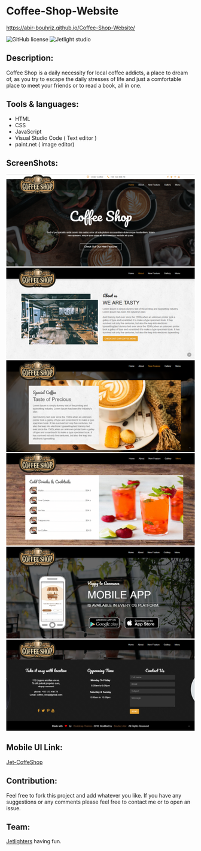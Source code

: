 # Coffee-Shop-Website
https://abir-bouhriz.github.io/Coffee-Shop-Website/

![GitHub license](https://img.shields.io/github/license/Mohammed-Benotmane/Tower-Defense-Game.svg)
![Jetlight studio](https://img.shields.io/badge/Made%20by-Jetlight%20studio-blue.svg?color=082544)

## Description:
Coffee Shop is a daily necessity for local coffee addicts, a place to dream of, as you try to escape the daily stresses of life and just a comfortable place to meet your friends or to read a book, all in one.

## Tools & languages:
* HTML
* CSS
* JavaScript
* Visual Studio Code ( Text editor )
* paint.net ( image editor)

## ScreenShots:
<img src="screenshots/1.png" />
<img src="screenshots/2.png" />
<img src="screenshots/3.png" />
<img src="screenshots/4.png" />
<img src="screenshots/5.png" />
<img src="screenshots/6.png" />

## Mobile UI Link:
[Jet-CoffeShop](https://github.com/Mohammed-Benotmane/Jet-Coffee-Shop)

## Contribution:
Feel free to fork this project and add whatever you like. If you have any suggestions or any comments please feel free to contact me or to open an issue.

## Team:
[Jetlighters](https://github.com/JetLightStudio) having fun.
